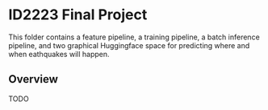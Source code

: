 # ID2223 Final Project
This folder contains a feature pipeline, a training pipeline, a batch inference pipeline, and two graphical
Huggingface space for predicting where and when eathquakes will happen. 

## Overview
TODO
